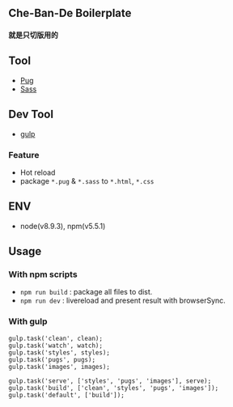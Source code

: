 ## Che-Ban-De Boilerplate
#### 就是只切版用的

## Tool

- [Pug](https://pugjs.org/api/getting-started.html)
- [Sass](https://sass-lang.com/)

## Dev Tool
- [gulp](https://gulpjs.com/)

### Feature
- Hot reload
- package `*.pug` & `*.sass` to `*.html`, `*.css`

## ENV
- node(v8.9.3), npm(v5.5.1)

## Usage

### With npm scripts
- `npm run build` : package all files to dist.
- `npm run dev` : livereload and present result with browserSync.

### With gulp
```
gulp.task('clean', clean);
gulp.task('watch', watch);
gulp.task('styles', styles);
gulp.task('pugs', pugs);
gulp.task('images', images);

gulp.task('serve', ['styles', 'pugs', 'images'], serve);
gulp.task('build', ['clean', 'styles', 'pugs', 'images']);
gulp.task('default', ['build']);
```
